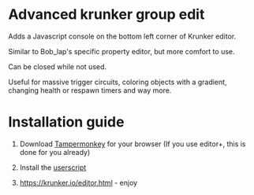 # Advanced krunker group edit
Adds a Javascript console on the bottom left corner of Krunker editor.

Similar to Bob_lap's specific property editor, but more comfort to use.

Can be closed while not used.

Useful for massive trigger circuits, coloring objects with a gradient, changing health or respawn timers and way more.

# Installation guide

1. Download [Tampermonkey](https://www.tampermonkey.net/) for your browser (If you use editor+, this is done for you already)

2. Install the [userscript](https://gist.github.com/ZomboCode/a294eaa98281198cc51370ce113be03c/raw/61ec851b4400367b1966ba48379eca15a32ab5a3/property-editor.user.js)

3. https://krunker.io/editor.html - enjoy

